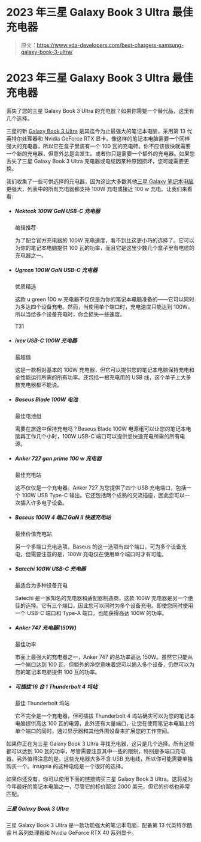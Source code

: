 # 2023 年三星 Galaxy Book 3 Ultra 最佳充电器

> 原文：<https://www.xda-developers.com/best-chargers-samsung-galaxy-book-3-ultra/>

# 2023 年三星 Galaxy Book 3 Ultra 最佳充电器

丢失了您的三星 Galaxy Book 3 Ultra 的充电器？如果你需要一个替代品，这里有几个选择。

三星的新 [Galaxy Book 3 Ultra](https://xda-developers.com/samsung-galaxy-book-3-ultra/) 是其迄今为止最强大的笔记本电脑，采用第 13 代英特尔处理器和 Nvidia GeForce RTX 显卡。像这样的笔记本电脑需要一个同样强大的充电器，所以它在盒子里装有一个 100 瓦的充电砖。你不应该很快就需要一个新的充电器，但意外总是会发生。或者你只是需要一个额外的充电器。如果您丢失了三星 Galaxy Book 3 Ultra 充电器或电缆因某种原因损坏，您可能需要更换。

我们收集了一些可供选择的充电器，因为这比大多数其他[三星 Galaxy 笔记本电脑](https://www.xda-developers.com/best-samsung-galaxy-laptops/)更强大，列表中的所有充电器都支持 100W 充电或接近 100 w 充电。让我们来看看:

*   ##### Nekteck 100W GaN USB-C 充电器

    编辑推荐

    为了配合官方充电器的 100W 充电速度，看不到比这更小巧的选择了。它可以为你的笔记本电脑提供 100 瓦的功率，而且它是这里少数几个盒子里有电缆的充电器之一。

*   ##### Ugreen 100W GaN USB-C 充电器

    优质精选

    这款 u green 100 w 充电器不仅仅是为你的笔记本电脑准备的——它可以同时为多达四个设备充电。然而，当使用单个端口时，充电速度只能达到 100W，所以当给多个设备充电时，你会损失一些速度。

    T31
*   ##### ixcv USB-C 100W 充电器

    最超值

    这是一款相对基本的 100W 充电器，但它可以提供您的笔记本电脑保持充电和全性能运行所需的所有功率。还包括一根充电用的 USB 线，这个单子上大多数充电器都不能说。

*   ##### Baseus Blade 100W 电池

    最佳电池组

    需要在旅途中保持充电吗？Baseus Blade 100W 电源组可以让您的笔记本电脑再工作几个小时，100W USB-C 端口可以提供您快速充电所需的所有电源。

*   ##### Anker 727 gan prime 100 w 充电器

    最佳充电站

    这不仅仅是一个充电器。Anker 727 为您提供了四个 USB 充电端口，包括一个 100W USB Type-C 输出。它还包括两个成熟的交流插座，因此您可以一次插入许多电子设备。

*   ##### Baseus 100W 4 端口 GaN II 快速充电站

    最佳价值充电站

    另一个多端口充电选项，Baseus 的这一选项有四个端口，可为多个设备充电，但需要注意的是，100W 充电仅在使用单个端口时才有可能。

*   ##### Satechi 100W USB-C 充电器

    最适合为多种设备充电

    Satechi 是一家知名的充电器和适配器制造商，这款 100W 充电器是另一个绝佳的选择。它有三个端口，因此您可以同时为多个设备充电。即使您同时使用一个 USB-C 端口和 Type-A 端口，也能获得高达 100W 的功率。

*   ##### Anker 747 充电器(150W)

    最佳功率

    市面上最强大的充电器之一，Anker 747 的总功率高达 150W。虽然它只能从一个端口达到 100 瓦，但额外的净空意味着您可以插入多个设备，仍然可以为您的笔记本电脑提供 100 瓦的功率。

*   ##### 可插拔 16 合 1 Thunderbolt 4 坞站

    最佳 Thunderbolt 坞站

    它不完全是一个充电器，但可插拔 Thunderbolt 4 坞站确实可以为您的笔记本电脑提供高达 100 瓦的电源，此外还有大量端口，让您在使用笔记本电脑上的单个端口的同时，通过显示器和其他外围设备来扩展您的工作空间。

如果你正在为三星 Galaxy Book 3 Ultra 寻找充电器，这只是几个选择。所有这些都可以达到 100 瓦的功率，尽管需要注意其中一些的限制，特别是多端口充电器。另外值得注意的是，这些充电器大多不含 USB 充电线，所以你可能需要单独购买一个。Insignia 的这种电缆是一个很好的选择。

如果你还没有，你可以使用下面的链接购买三星 Galaxy Book 3 Ultra。这将成为今年最好的笔记本电脑之一，尽管它的标价超过 2000 美元，但它的价格也非常匹配。

##### 三星 Galaxy Book 3 Ultra

三星 Galaxy Book 3 Ultra 是一款功能强大的笔记本电脑，配备第 13 代英特尔酷睿 H 系列处理器和 Nvidia GeForce RTX 40 系列显卡。